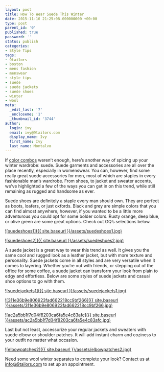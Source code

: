 ```yaml
---
layout: post
title: How To Wear Suede This Winter
date: 2015-11-10 21:25:08.000000000 +00:00
type: post
parent_id: '0'
published: true
password: ''
status: publish
categories:
- Style Tips
tags:
- 9tailors
- boston
- mens fashion
- menswear
- style tips
- suede
- suede jackets
- suede shoes
- winter
- wool
meta:
  _edit_last: '7'
  _encloseme: '1'
  _thumbnail_id: '3744'
author:
  login: ivy
  email: ivy@9tailors.com
  display_name: Ivy
  first_name: Ivy
  last_name: Montalvo
---
```

If [color combos](http://blog.9tailors.com/2015/10/the-4-best-go-to-color-combinations-for-fall/) weren’t enough, here’s another way of spicing up your winter wardrobe: suede. Suede garments and accessories are all over the place recently, especially in womenswear. You can, however, find some really great suede accessories for men, most of which are staples in every fashionable man’s wardrobe. From shoes, to jacket and sweater accents, we’ve highlighted a few of the ways you can get in on this trend, while still remaining as rugged and handsome as ever.

Suede shoes are definitely a staple every man should own. They are perfect as boots, loafers, or just oxfords. Black and grey are simple colors that you can find almost anywhere, however, if you wanted to be a little more adventurous you could opt for some bolder colors. Rusty orange, deep blue, or olive green are some great options. Check out GQ’s selections below.

[![suedeshoes1]({{ site.baseurl }}/assets/suedeshoes1.jpg)](http://blog.9tailors.com/uploads/suedeshoes1.jpg)

[![suedeshoes2]({{ site.baseurl }}/assets/suedeshoes2.jpg)](http://blog.9tailors.com/uploads/suedeshoes2.jpg)

A suede jacket is a great way to wear this trend as well. It gives you the same cool and rugged look as a leather jacket, but with more texture and personality. Suede jackets come in all styles and are very versatile when it comes to layering. Whether you’re out with friends, or stepping out of the office for some coffee, a suede jacket can transform your look from plain to edgy and effortless. Below are some styles of suede jackets and casual shoe options to go with them.

[![suedejackets1]({{ site.baseurl }}/assets/suedejackets1.jpg)](http://blog.9tailors.com/uploads/suedejackets1.jpg)

[![311e36b9e806923fad662218cc9bf266]({{ site.baseurl }}/assets/311e36b9e806923fad662218cc9bf266.jpg)](http://blog.9tailors.com/uploads/2015/11/311e36b9e806923fad662218cc9bf266.jpg)

[![ac2a5bb1f7d04f8203ca6fa5e4c83afc]({{ site.baseurl }}/assets/ac2a5bb1f7d04f8203ca6fa5e4c83afc.jpg)](http://blog.9tailors.com/uploads/2015/11/ac2a5bb1f7d04f8203ca6fa5e4c83afc.jpg)

Last but not least, accessorize your regular jackets and sweaters with suede elbow or shoulder patches. It will add instant charm and coziness to your outfit no matter what occasion.

[![elbowpatches2]({{ site.baseurl }}/assets/elbowpatches2.jpg)](http://blog.9tailors.com/uploads/elbowpatches2.jpg)

Need some wool winter separates to complete your look? Contact us at info@9tailors.com to set up an appointment.